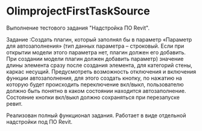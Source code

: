 # OlimprojectFirstTaskSource

Выполнение тестового задания "Надстройка ПО Revit".

Задание :Создать плагин, который заполнял бы в параметр «Параметр для автозаполнения» (тип данных параметра – строковый. Если при открытии модели этого параметра нет, плагин должен его добавить. При создании модели плагин должен добавить параметр) значение длины элемента сразу после создания элемента, для категорий стены, каркас несущий. Предусмотреть возможность отключения и включения функции автозаполнения, для этого создать кнопку, по нажатию на которую будет происходить переключение вкл/выкл, пользователю должно быть понятно в каком состоянии находится автозаполнение. Состояние кнопки вкл/выкл должно сохраняться при перезапуске ревит.

Реализован полный функционал задания.
Работает в виде отдельной надстройки под ПО Revit.
